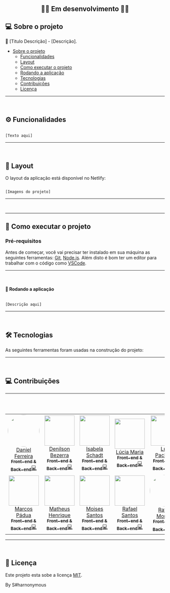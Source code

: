 <h1 align="center"S#harnonymous</h1>			
<br />

<h2 align="center">🚧🚀 Em desenvolvimento 🚀🚧</h2>

## 💻 Sobre o projeto

💪 [Titulo Descrição] - [Descrição].

<!--ts-->

- [Sobre o projeto](#-sobre-o-projeto)
  - [Funcionalidades](#%EF%B8%8F-funcionalidades)
  - [Layout](#-layout)
  - [Como executar o projeto](#-como-executar-o-projeto)
  - [Rodando a aplicação](#-rodando-a-aplicação)
  - [Tecnologias](#-tecnologias)
  - [Contribuições](#-contribuições)
  - [Licença](#-licença)
  <!--te-->

---

<br />

## ⚙️ Funcionalidades

```

[Texto aqui]

```

---

<br />

## 🎨 Layout

O layout da aplicação está disponível no Netlify:

```

[Imagens do projeto]

```

---

<br />

---

## 🚀 Como executar o projeto

### Pré-requisitos

Antes de começar, você vai precisar ter instalado em sua máquina as seguintes ferramentas:
[Git](https://git-scm.com), [Node.js](https://nodejs.org/en/).
Além disto é bom ter um editor para trabalhar com o código como [VSCode](https://code.visualstudio.com/).

---

<br />

#### 🧭 Rodando a aplicação

```

[Descrição aqui]

```

---

<br />

## 🛠 Tecnologias

As seguintes ferramentas foram usadas na construção do projeto:

---

<br />

## 💻 Contribuições

---

<table>
<tr>
  <td align="center">
 <a href="https://github.com/danielfsouza22">
    <img style="border-radius: 50%;" src="https://avatars.githubusercontent.com/u/119123808?v=4" width="100px;" alt=""/> 
 <br />
   Daniel Ferreira<br/><sub><b>Front-end & Back-end</b></sub></a><a href="https://imalearningplace.com/" title="Imã Learning Place">💻</a>
</td>

  <td align="center">
<a href="https://github.com/denilsonbezerra" class="circle">
    <img src="https://avatars.githubusercontent.com/u/97971798?v=4" class="circle" width="95"/> 
 <br />
  Denilson Bezerra<br/><sub><b>Front-end & Back-end</b></sub></a><a href="https://imalearningplace.com/" title="Imã Learning Place">💻</a></a>
</td>
 
 <td align="center">
  <a href="https://github.com/IsabelaSchadt">
    <img src="https://avatars.githubusercontent.com/u/116990892?v=4" width="95"/> 
 <br />
   Isabela Schadt<br/><sub><b>Front-end & Back-end</b></sub></a><a href="https://imalearningplace.com/" title="Imã Learning Place">💻</a></a>
 </td>
 
<td align="center">
  <a href="https://github.com/LuciaSantos81">
    <img src="https://avatars.githubusercontent.com/u/113800812?v=4" width="95"/> 
<br />
   Lúcia Maria<br/><sub><b>Front-end & Back-end</b></sub></a><a href="https://imalearningplace.com/" title="Imã Learning Place">💻</a></a>
</td>

<td align="center">
  <a href="https://github.com/pachecocaldas">
    <img src="https://avatars.githubusercontent.com/u/41549626?v=4" width="95"/> 
 <br />
   Luis Pacheco<br/><sub><b>Front-end & Back-end</b></sub></a><a href="https://imalearningplace.com/" title="Imã Learning Place">💻</a></a>
</td>
</tr>
  
 <tr>
   <td align="center">
  <a href="https://github.com/maarcosrx">
 <img src="https://avatars.githubusercontent.com/u/53311469?v=4" width="95"/> 
 <br>
    Marcos Pádua<br/><sub><b>Front-end & Back-end</b></sub></a><a href="https://imalearningplace.com/" title="Imã Learning Place">💻</a></a>
 </td>
 <br />  
  
   <td align="center">
 <a href="https://github.com/MatheusHenrique95">
 <img src="https://avatars.githubusercontent.com/u/115824012?v=4" width="95"/> 
 <br>
   Matheus Henrique<br/><sub><b>Front-end & Back-end</b></sub></a><a href="https://imalearningplace.com/" title="Imã Learning Place">💻</a></a>
 </td>
 <br />

 <td align="center">
  <a href="https://github.com/denilsonbezerra">
    <img src="https://avatars.githubusercontent.com/u/72143562?v=4" width="95"/> 
 <br />
   Moises Santos<br/><sub><b>Front-end & Back-end</b></sub></a><a href="https://imalearningplace.com/" title="Imã Learning Place">💻</a></a>
 </td>
 
 <td align="center">
  <a href="https://github.com/RafaelSantos22">
    <img src="https://avatars.githubusercontent.com/u/98282656?v=4" width="95"/> 
<br />
  Rafael Santos<br/><sub><b>Front-end & Back-end</b></sub></a><a href="https://imalearningplace.com/" title="Imã Learning Place">💻</a></a>
</td>
 
<td align="center">
 <a href="https://github.com/RafaeltiMoreira">
    <img style="border-radius: 50%;" src="https://avatars.githubusercontent.com/u/52933778?v=4" width="100px;" alt=""/> 
 <br />
   Rafael Moreira<br/><sub><b>Front-end & Back-end</b></sub></a><a href="https://imalearningplace.com/" title="Imã Learning Place">💻</a>
</td>

</tr>
</table>
 
---

<br />

## 📝 Licença

Este projeto esta sobe a licença [MIT](https://github.com/RafaeltiMoreira/sharnonymous-bank-ima/blob/main/LICENSE).

By S#harnonymous
